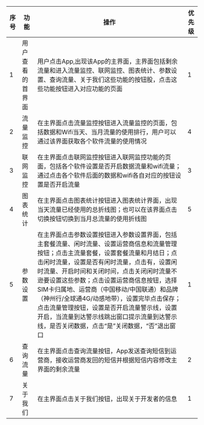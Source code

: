 序号 | 功能 | 操作 | 优先级
---- | ---- | ---- | ------
1 | 用户查看的首界面 | 用户点击App,出现该App的主界面，主界面包括剩余流量和进入流量监控、联网监控、图表统计、参数设置、查询流量、关于我们这些功能的按钮股，点击这些功能按钮进入对应功能的页面 | 1
2 | 流量监控 | 在主界面点击流量监控按钮进入流量监控的页面，包括数据和Wifi当天、当月流量的使用排行，用户可以通过该界面获取各个软件流量的使用情况 | 4
3 | 联网监控 | 在主界面点击联网监控按钮进入联网监控功能的页面，包括各个软件设置是否开启数据流量和wifi流量；通过点击各个软件后面的数据和wifi各自对应的按钮设置是否开启流量 | 3
4 | 图表统计 | 在主界面点击图表统计按钮进入图表统计界面，出现当天流量已经使用的总折线图；也可以在该界面点击切换按钮切换到当月总流量的使用折线图 | 5
5 | 参数设置 | 在主界面点击参数设置按钮进入参数设置界面，包括主套餐流量、闲时流量、设置运营商信息和流量管理按钮；点击主流量套餐，设置套餐流量和月结日；点击闲时流量，设置是否有闲时流量，点击有，设置闲时流量、开启时间和关闭时间，点击关闭闲时流量不逊要设置这些参数；点击设置运营商信息按钮，选择SIM卡归属地、运营商（中国移动/中国联通）和品牌（神州行/全球通4G/动感地带），设置完毕点击保存；点击流量管理按钮，设置是否开启流量警示线，设置开启，当流量到达警示线跳出窗口提示流量到达警示线，是否关闭数据，点击“是”关闭数据，“否”退出窗口 | 1
6 | 查询流量 | 在主界面点击查询流量按钮，App发送查询短信到运营商，接收运营商发回的短信并根据短信内容修改主界面的剩余流量 | 2
7 | 关于我们 | 在主界面点击关于我们按钮，出现关于开发者的信息 | 1

